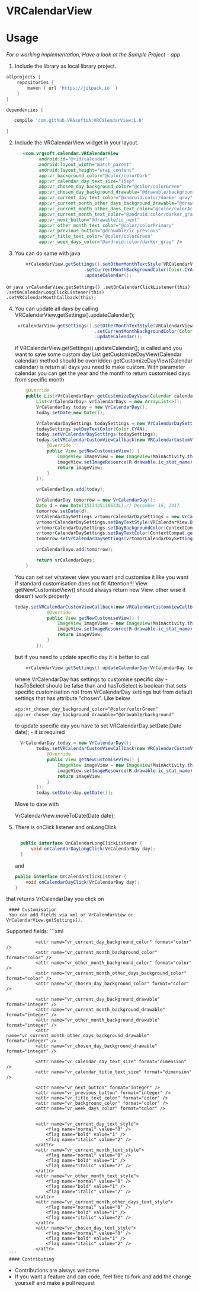 # VRCalendarView

# Usage

*For a working implementation, Have a look at the Sample Project - app*

1. Include the library as local library project.
```gradle
allprojects {
    repositories {
        maven { url 'https://jitpack.io' }
    }
}

dependencies {

   compile 'com.github.VRGsoftUA:VRCalendarView:1.0'

}
```
2. Include the VRCalendarView widget in your layout.

	```xml
       <com.vrgsoft.calendar.VRCalendarView
             android:id="@+id/calendar"
             android:layout_width="match_parent"
             android:layout_height="wrap_content"
             app:vr_background_color="@color/colorDark"
             app:vr_calendar_day_text_size="15sp"
             app:vr_chosen_day_background_color="@color/colorGreen"
             app:vr_chosen_day_background_drawable="@drawable/background"
             app:vr_current_day_text_color="@android:color/darker_gray"
             app:vr_current_month_other_days_background_drawable="@drawable/background"
             app:vr_current_month_other_days_text_color="@color/colorAccent"
             app:vr_current_month_text_color="@android:color/darker_gray"
             app:vr_next_button="@drawable/ic_next"
             app:vr_other_month_text_color="@color/colorPrimary"
             app:vr_previous_button="@drawable/ic_previous"
             app:vr_title_text_color="@color/colorGreen"
             app:vr_week_days_color="@android:color/darker_gray" />
    ```
3. You can do same with java
    ```java
        vrCalendarView.getSettings().setOtherMonthTextStyle(VRCalendarView.BOLD)
                              .setCurrentMonthBackgroundColor(Color.CYAN)
                              .updateCalendar();
    ```
or
    ```java
        vrCalendarView.getSettings()
                       .setOnCalendarClickListener(this)
                       .setOnCalendarLongClickListener(this)
                       .setVRCalendarMonthCallback(this);
    ```

4. You can update all days by calling VRCalendarView.getSettings().updateCalendar();

    ```java
     vrCalendarView.getSettings().setOtherMonthTextStyle(VRCalendarView.BOLD)
                                  .setCurrentMonthBackgroundColor(Color.CYAN)
                                  .updateCalendar();
    ```
    if VRCalendarView.getSettings().updateCalendar(); is called and you want to save some custom day
    List<VrCalendarDay> getCustomizeDayView(Calendar calendar) method should be overridden
    getCustomizeDayView(Calendar calendar) is return all days you need to make custom.
    With parameter calendar you can get the year and the month to return customised days from specific month
    ```java
        @Override
        public List<VrCalendarDay> getCustomizeDayView(Calendar calendar) {
            List<VrCalendarDay> vrCalendarDays = new ArrayList<>();
            VrCalendarDay today = new VrCalendarDay();
            today.setDate(new Date());

            VrCalendarDaySettings todaySettings = new VrCalendarDaySettings();
            todaySettings.setDayTextColor(Color.CYAN);
            today.setVrCalendarDaySettings(todaySettings);
            today.setVRCalendarCustomViewCallback(new VRCalendarCustomViewCallback() {
                @Override
                public View getNewCustomiseView() {
                    ImageView imageView = new ImageView(MainActivity.this);
                    imageView.setImageResource(R.drawable.ic_stat_name);
                    return imageView;
                }
            });

            vrCalendarDays.add(today);

            VrCalendarDay tomorrow = new VrCalendarDay();
            Date d = new Date(1513435110633L);// December 16, 2017
            tomorrow.setDate(d);
            VrCalendarDaySettings vrtomorCalendarDaySettings = new VrCalendarDaySettings();
            vrtomorCalendarDaySettings.setDayTextStyle(VRCalendarView.BOLD);
            vrtomorCalendarDaySettings.setDayBackgroundColor(ContextCompat.getColor(this, R.color.colorAccent));
            vrtomorCalendarDaySettings.setDayTextColor(ContextCompat.getColor(this, R.color.colorYellow));
            tomorrow.setVrCalendarDaySettings(vrtomorCalendarDaySettings);

            vrCalendarDays.add(tomorrow);

            return vrCalendarDays;
        }
    ```
    You can set set whatever view you want and customise it like you want if standard customisation does not fit
    Attention!!!
    View getNewCustomiseView() should always return new View. other wise it doesn't work properly
    ```java
    today.setVRCalendarCustomViewCallback(new VRCalendarCustomViewCallback() {
                @Override
                public View getNewCustomiseView() {
                    ImageView imageView = new ImageView(MainActivity.this);
                    imageView.setImageResource(R.drawable.ic_stat_name);
                    return imageView;
                }
            });
    ```

    but if you need to update specific day it is better to call

    ```java
        vrCalendarView.getSettings().updateCalendarDay(VrCalendarDay today, boolean hasToSelect);
    ```
    where VrCalendarDay has settings to customise specific day - hasToSelect should be false than
    and hasToSelect is boolean that sets specific customisation
    not from VrCalendarDay settings but from default settings that has attribute "chosen". Like below
    ```xml
    app:vr_chosen_day_background_color="@color/colorGreen"
    app:vr_chosen_day_background_drawable="@drawable/background"
    ```
    to update specific day you have to set VRCalendarDay.setDate(Date date); - it is required
    ```java
      VrCalendarDay today = new VrCalendarDay();
            today.setVRCalendarCustomViewCallback(new VRCalendarCustomViewCallback() {
                @Override
                public View getNewCustomiseView() {
                    ImageView imageView = new ImageView(MainActivity.this);
                    imageView.setImageResource(R.drawable.ic_stat_name);
                    return imageView;
                }
            });
            today.setDate(day.getDate());
    ```

    Move to date with

    VrCalendarView.moveToDate(Date date);

5. There is onClick listener and onLongClick
	```java

      public interface OnCalendarLongClickListener {
          void onCalendarDayLongClick(VrCalendarDay day);
      }
    ```

   and

    ```java
    public interface OnCalendarClickListener {
        void onCalendarDayClick(VrCalendarDay day);
    }

    ```
that returns VrCalendarDay you click on

     #### Customisation
     You can add fields via xml or VrCalendarView or VrCalendarView.getSettings().
Supported fields:
     ```xml
         <attr name="vr_current_day_text_color" format="color" />
               <attr name="vr_current_month_text_color" format="color" />
               <attr name="vr_other_month_text_color" format="color" />
               <attr name="vr_current_month_other_days_text_color" format="color" />
               <attr name="vr_chosen_day_text_color" format="color" />

               <attr name="vr_current_day_background_color" format="color" />
               <attr name="vr_current_month_background_color" format="color" />
               <attr name="vr_other_month_background_color" format="color" />
               <attr name="vr_current_month_other_days_background_color" format="color" />
               <attr name="vr_chosen_day_background_color" format="color" />

               <attr name="vr_current_day_background_drawable" format="integer" />
               <attr name="vr_current_month_background_drawable" format="integer" />
               <attr name="vr_other_month_background_drawable" format="integer" />
               <attr name="vr_current_month_other_days_background_drawable" format="integer" />
               <attr name="vr_chosen_day_background_drawable" format="integer" />

               <attr name="vr_calendar_day_text_size" format="dimension" />
               <attr name="vr_calendar_title_text_size" format="dimension" />

               <attr name="vr_next_button" format="integer" />
               <attr name="vr_previous_button" format="integer" />
               <attr name="vr_title_text_color" format="color" />
               <attr name="vr_background_color" format="color" />
               <attr name="vr_week_days_color" format="color" />


               <attr name="vr_current_day_text_style">
                   <flag name="normal" value="0" />
                   <flag name="bold" value="1" />
                   <flag name="italic" value="2" />
               </attr>
               <attr name="vr_current_month_text_style">
                   <flag name="normal" value="0" />
                   <flag name="bold" value="1" />
                   <flag name="italic" value="2" />
               </attr>
               <attr name="vr_other_month_text_style">
                   <flag name="normal" value="0" />
                   <flag name="bold" value="1" />
                   <flag name="italic" value="2" />
               </attr>
               <attr name="vr_current_month_other_days_text_style">
                   <flag name="normal" value="0" />
                   <flag name="bold" value="1" />
                   <flag name="italic" value="2" />
               </attr>
               <attr name="vr_chosen_day_text_style">
                   <flag name="normal" value="0" />
                   <flag name="bold" value="1" />
                   <flag name="italic" value="2" />
               </attr>
     ```
     #### Contributing
* Contributions are always welcome
* If you want a feature and can code, feel free to fork and add the change yourself and make a pull request
